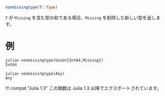 ```julia
nonmissingtype(T::Type)
```

`T` が `Missing` を含む型の和である場合、`Missing` を削除した新しい型を返します。

# 例

```jldoctest
julia> nonmissingtype(Union{Int64,Missing})
Int64

julia> nonmissingtype(Any)
Any
```

!!! compat "Julia 1.3"
    この関数は Julia 1.3 以降でエクスポートされています。

